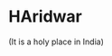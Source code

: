 # HAridwar
(It is a holy place in India)
<It is having a Ganga River>
<It is very beautiful city>
<i love haridwar>
